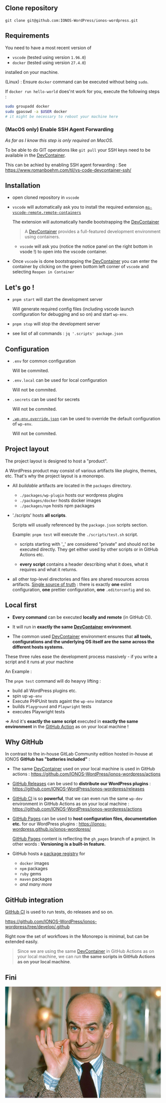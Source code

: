 ## Clone repository

`git clone git@github.com:IONOS-WordPress/ionos-wordpress.git`

## Requirements

You need to have a most recent version of

- `vscode` (tested using version `1.96.0`)
- `docker` (tested using version `27.4.0`)

installed on your machine.

(Linux) : Ensure `docker` command can be executed without being `sudo`.

If `docker run hello-world` does'nt work for you, execute the following steps :

```sh
sudo groupadd docker
sudo gpasswd -a $USER docker
# it might be necessary to reboot your machine here
```

### (MacOS only) Enable SSH Agent Forwarding

_As far as I know this step is only required on MacOS._

To be able to do GIT operations like `git pull` your SSH keys need to be available in the [DevContainer](https://containers.dev/).

This can be achied by enabling SSH agent forwarding : See https://www.romanboehm.com/til/vs-code-devcontainer-ssh/

## Installation

- open cloned repository in `vscode`

- `vscode` will automatically ask you to install the required extension
  [`ms-vscode-remote.remote-containers`](https://marketplace.visualstudio.com/items?itemName=ms-vscode-remote.remote-containers)

  The extension will automatically handle bootstrapping the [DevContainer](https://containers.dev/)

  > A [DevContainer](https://containers.dev/) provides a full-featured development environment using containers.
  - `vscode` will ask you (notice the notice panel on the right bottom in vsode !) to open into the vscode container.

- Once `vscode` is done bootstrapping the [DevContainer](https://containers.dev/) you can enter the container by clicking on the green bottom left corner of `vscode` and selecting `Reopen in Container`

## Let's go !

- `pnpm start` will start the development server

  Will generate required config files (including vscode launch configuration for debugging and so on) and start `wp-env`.

- `pnpm stop` will stop the development server

- see list of all commands : `jq '.scripts' package.json`

## Configuration

- `.env` for common configuration

  Will be commited.

- `.env.local` can be used for local configuration

  Will not be commited.

- `.secrets` can be used for secrets

  Will not be commited.

- [`.wp-env.override.json`](https://developer.wordpress.org/block-editor/reference-guides/packages/packages-env/#wp-env-override-json) can be used to override the default configuration of `wp-env`.

  Will not be commited.

## Project layout

The project layout is designed to host a "product".

A WordPress product may consist of various artifacts like plugins, themes, etc. That's why the project layout is a monorepo.

- All _buildable_ artifacts are located in the `packages` directory.
  - `./packages/wp-plugin` hosts our wordpress plugins
  - `./packages/docker` hosts docker images
  - `./packages/npm` hosts npm packages

- './scripts' hosts **all scripts**.

  Scripts will usually referenced by the `package.json` scripts section.

  Example: `pnpm test` will execute the `./scripts/test.sh` script.
  - scripts starting with '\_' are considered "private" and should not be executed directly. They get either used by other scripts or in GitHub Actions etc.

  - **every script** contains a header describing what it does, what it requires and what it returns.

- all other top-level directories and files are shared resources across artifacts. [Single source of truth](https://en.wikipedia.org/wiki/Single_source_of_truth) : there is exactly **one** eslint configuration, **one** prettier configuration, **one** `.editorconfig` and so.

## Local first

- **Every command** can be executed **locally and remote** (in GitHub CI).

- It will run in **exactly the same [DevContainer](https://containers.dev/) environment**.

- The common used [DevContainer](https://containers.dev/) environment ensures that **all tools, configurations and the underlying OS itself are the same across the different hosts systems.**

These three rules ease the development process massively - if you write a script and it runs at your machine

An Example :

The `pnpm test` command will do heayvy lifting :

- build all WordPress plugins etc.
- spin up `wp-env`
- Execute PHPUnit tests againt the `wp-env` instance
- builds `Playground` and `Playwright` tests
- executes Playwright tests

=> And it's **exactly the same script** executed in **exactly the same environment** in the [GitHub Action](https://github.com/IONOS-WordPress/ionos-wordpress/blob/develop/.github/workflows/integration.yaml#L56) as on your local machine !

## Why GitHub

In contrast to the in-house GitLab Community edition hosted in-house at IONOS **GitHub has "batteries included"** :

- The same [DevContainer](https://containers.dev/) used on your local machine is used in GitHub actions :
  https://github.com/IONOS-WordPress/ionos-wordpress/actions

- [GitHub Releases](https://docs.github.com/en/repositories/releasing-projects-on-github/about-releases) can be used to **distribute our WordPress plugins** : https://github.com/IONOS-WordPress/ionos-wordpress/releases

- [GitHub CI](https://docs.github.com/en/actions/about-github-actions/about-continuous-integration-with-github-actions) is so **powerful**, that we can even run the same `wp-dev` environment in GitHub Actions as on your local machine : https://github.com/IONOS-WordPress/ionos-wordpress/actions

- [GitHub Pages](https://pages.github.com/) can be used to **host configuration files, documentation etc.** for our WordPress plugins : https://ionos-wordpress.github.io/ionos-wordpress/

  [GitHub Pages](https://pages.github.com/) content is reflecting the `gh_pages` branch of a project. In other words : **Versioning is a built-in feature.**

- GitHub hosts a [package registry](https://docs.github.com/en/packages) for
  - `docker` images
  - `npm` packages
  - `ruby` gems
  - `maven` packages
  - _and many more_

## GitHub integration

[GitHub CI](https://docs.github.com/en/actions/about-github-actions/about-github-actions) is used to run tests, do releases and so on.

https://github.com/IONOS-WordPress/ionos-wordpress/tree/develop/.github

Right now the set of workflows in the Monorepo is minimal, but can be extended easily.

> Since we are using the same [DevContainer](https://containers.dev/) in GitHub Actions as on your local machine, we can run **the same scripts in GitHub Actions as on your local machine**.

## Fini

![fini](./fini.jpg)
